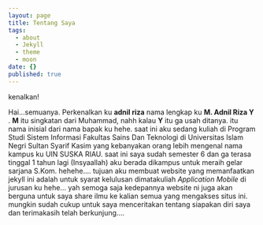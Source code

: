 ```yaml
---
layout: page
title: Tentang Saya
tags: 
  - about
  - Jekyll
  - theme
  - moon
date: {}
published: true
---
```


kenalkan!

Hai...semuanya. Perkenalkan ku **adnil riza** nama lengkap ku **M. Adnil Riza Y** . **M** itu  singkatan dari Muhammad, nahh kalau **Y** itu ga usah ditanya. itu nama inisial dari nama bapak ku hehe.
 saat ini aku sedang kuliah di Program Studi Sistem Informasi Fakultas Sains Dan Teknologi di Universitas Islam Negri Sultan Syarif Kasim yang kebanyakan orang lebih mengenal nama kampus ku UIN SUSKA RIAU.
 saat ini saya sudah semester 6 dan ga terasa tinggal 1 tahun lagi (Insyaallah) aku berada dikampus untuk meraih gelar sarjana S.Kom. hehehe....
 tujuan aku membuat website yang memanfaatkan jekyll ini adalah untuk syarat kelulusan dimatakuliah _Application Mobile_ di jurusan ku hehe... yah semoga saja kedepannya website ni juga akan berguna untuk saya share ilmu ke kalian semua yang mengakses situs ini.
 mungkin sudah cukup untuk saya menceritakan tentang siapakan diri saya dan terimakasih telah berkunjung....
